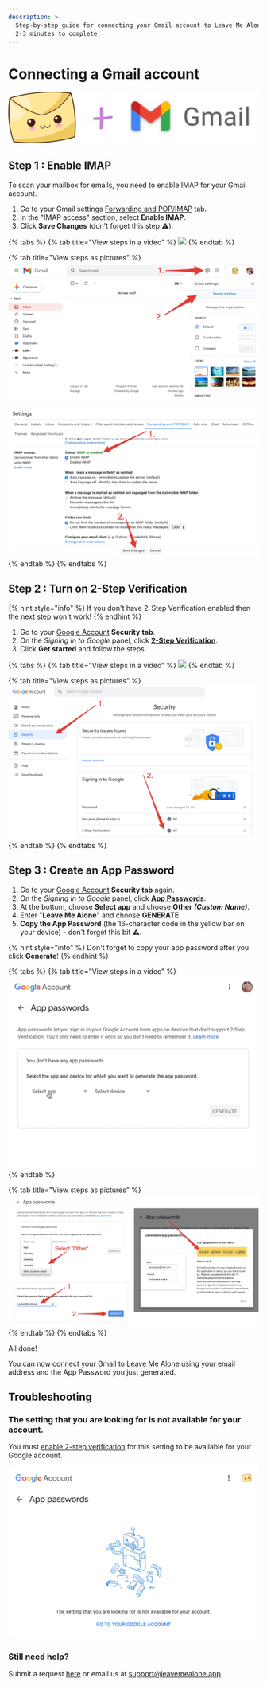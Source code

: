 ```yaml
---
description: >-
  Step-by-step guide for connecting your Gmail account to Leave Me Alone. Takes
  2-3 minutes to complete.
---
```


# Connecting a Gmail account

![](../.gitbook/assets/lma-plus-gmail%20%281%29.png)

## Step 1 : Enable IMAP

To scan your mailbox for emails, you need to enable IMAP for your Gmail account.

1. Go to your Gmail settings [Forwarding and POP/IMAP](https://mail.google.com/mail/#settings/fwdandpop) tab.
2. In the "IMAP access" section, select **Enable IMAP**.
3. Click **Save Changes** \(don't forget this step ⚠️\).

{% tabs %}
{% tab title="View steps in a video" %}
![](../.gitbook/assets/1-enable-imap-2.gif)
{% endtab %}

{% tab title="View steps as pictures" %}
![Go to your Gmail settings](../.gitbook/assets/1-settings.png)

![Enable IMAP and click Save Changes](../.gitbook/assets/1gmail-settings-with-save-numbered.png)
{% endtab %}
{% endtabs %}



## Step 2 : Turn on 2-Step Verification

{% hint style="info" %}
If you don't have 2-Step Verification enabled then the next step won't work!
{% endhint %}

1. Go to your [Google Account](https://myaccount.google.com/) **Security** **tab**.
2. On the _Signing in to Google_ panel, click [**2-Step Verification**](https://myaccount.google.com/signinoptions/two-step-verification).
3. Click **Get started** and follow the steps.

{% tabs %}
{% tab title="View steps in a video" %}
![](../.gitbook/assets/2-enable-2fa.gif)
{% endtab %}

{% tab title="View steps as pictures" %}
![Go to your Security settings and turn on 2-Step Verification](../.gitbook/assets/2gmail-2fa.png)
{% endtab %}
{% endtabs %}



## Step 3 : Create an App Password

1. Go to your [Google Account](https://myaccount.google.com/) **Security tab** again.
2. On the _Signing in to Google_ panel, click [**App Passwords**](https://myaccount.google.com/apppasswords).
3. At the bottom, choose **Select app** and choose **Other** _**\(Custom Name\)**_.
4. Enter "**Leave Me Alone**" and choose **GENERATE**.
5. **Copy the App Password** \(the 16-character code in the yellow bar on your device\) - don't forget this bit ️⚠️.

{% hint style="info" %}
Don't forget to copy your app password after you click **Generate**!
{% endhint %}

{% tabs %}
{% tab title="View steps in a video" %}
![](../.gitbook/assets/3-app-password.gif)
{% endtab %}

{% tab title="View steps as pictures" %}
![](../.gitbook/assets/3-app-password.png)
{% endtab %}
{% endtabs %}

All done!

You can now connect your Gmail to [Leave Me Alone](https://leavemealone.app/) using your email address and the App Password you just generated.

## Troubleshooting

### The setting that you are looking for is not available for your account.

You must [enable 2-step verification](connecting-gmail.md#step-2-turn-on-2-step-verification) for this setting to be available for your Google account.

![](../.gitbook/assets/setting-not-found.png)

### Still need help?

Submit a request [here](https://leavemealone.app/feedback) or email us at [support@leavemealone.app](mailto:support@leavemealone.app).

